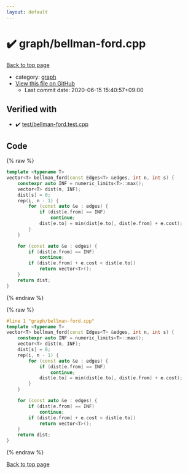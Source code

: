 ```yaml
---
layout: default
---
```


<!-- mathjax config similar to math.stackexchange -->
<script type="text/javascript" async
  src="https://cdnjs.cloudflare.com/ajax/libs/mathjax/2.7.5/MathJax.js?config=TeX-MML-AM_CHTML">
</script>
<script type="text/x-mathjax-config">
  MathJax.Hub.Config({
    TeX: { equationNumbers: { autoNumber: "AMS" }},
    tex2jax: {
      inlineMath: [ ['$','$'] ],
      processEscapes: true
    },
    "HTML-CSS": { matchFontHeight: false },
    displayAlign: "left",
    displayIndent: "2em"
  });
</script>

<script type="text/javascript" src="https://cdnjs.cloudflare.com/ajax/libs/jquery/3.4.1/jquery.min.js"></script>
<script src="https://cdn.jsdelivr.net/npm/jquery-balloon-js@1.1.2/jquery.balloon.min.js" integrity="sha256-ZEYs9VrgAeNuPvs15E39OsyOJaIkXEEt10fzxJ20+2I=" crossorigin="anonymous"></script>
<script type="text/javascript" src="../../assets/js/copy-button.js"></script>
<link rel="stylesheet" href="../../assets/css/copy-button.css" />


# :heavy_check_mark: graph/bellman-ford.cpp

<a href="../../index.html">Back to top page</a>

* category: <a href="../../index.html#f8b0b924ebd7046dbfa85a856e4682c8">graph</a>
* <a href="{{ site.github.repository_url }}/blob/master/graph/bellman-ford.cpp">View this file on GitHub</a>
    - Last commit date: 2020-06-15 15:40:57+09:00




## Verified with

* :heavy_check_mark: <a href="../../verify/test/bellman-ford.test.cpp.html">test/bellman-ford.test.cpp</a>


## Code

<a id="unbundled"></a>
{% raw %}
```cpp
template <typename T>
vector<T> bellman_ford(const Edges<T> &edges, int n, int s) {
    constexpr auto INF = numeric_limits<T>::max();
    vector<T> dist(n, INF);
    dist[s] = 0;
    rep(i, n - 1) {
        for (const auto &e : edges) {
            if (dist[e.from] == INF)
                continue;
            dist[e.to] = min(dist[e.to], dist[e.from] + e.cost);
        }
    }

    for (const auto &e : edges) {
        if (dist[e.from] == INF)
            continue;
        if (dist[e.from] + e.cost < dist[e.to])
            return vector<T>();
    }
    return dist;
}
```
{% endraw %}

<a id="bundled"></a>
{% raw %}
```cpp
#line 1 "graph/bellman-ford.cpp"
template <typename T>
vector<T> bellman_ford(const Edges<T> &edges, int n, int s) {
    constexpr auto INF = numeric_limits<T>::max();
    vector<T> dist(n, INF);
    dist[s] = 0;
    rep(i, n - 1) {
        for (const auto &e : edges) {
            if (dist[e.from] == INF)
                continue;
            dist[e.to] = min(dist[e.to], dist[e.from] + e.cost);
        }
    }

    for (const auto &e : edges) {
        if (dist[e.from] == INF)
            continue;
        if (dist[e.from] + e.cost < dist[e.to])
            return vector<T>();
    }
    return dist;
}

```
{% endraw %}

<a href="../../index.html">Back to top page</a>

